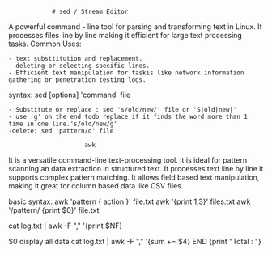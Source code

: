 
                # sed / Stream Editor
A powerful command - line tool for parsing and transforming text in Linux.
It processes files line by line making it efficient for large text processing tasks.
Common Uses:

    - text substtitution and replacement.
    - deleting or selecting specific lines.
    - Efficient text manipulation for taskis like network information gathering or penetration testing logs.

    
  syntax: sed [options] 'command' file
  
    - Substitute or replace : sed 's/old/new/' file or 'S|old|new|'
    - use 'g' on the end todo replace if it finds the word more than 1 time in one line.'s/old/new/g'
    -delete: sed 'pattern/d' file

                         awk

It is a versatile command-line text-processing tool. 
It is ideal for pattern scanning an data extraction in structured text.
It processes text line by line
it supports complex pattern matching.
It allows field based text manipulation, making it great for column based data like CSV files.

basic syntax:
    awk 'pattern { action }' file.txt
    awk '{print $1,$3}' files.txt
    awk '/pattern/ {print $0}' file.txt


cat log.txt | awk -F "," '{print $NF}

$0 display all data
cat log.txt | awk -F "," '{sum += $4} END {print "Total : "} 

